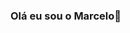 ### Olá eu sou o Marcelo👋

<!--
**MarceloInacioJr/MarceloInacioJr** is a ✨ _special_ ✨ repository because its `README.md` (this file) appears on your GitHub profile.

Here are some ideas to get you started:

- 🔭 Atualmente estou estudando JavaScript.
- 🌱 Cursando Análise e Desenvolvimento de Sistemas.
-->
